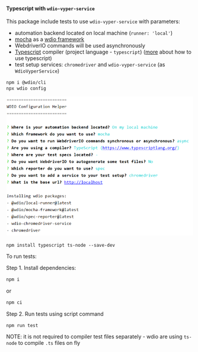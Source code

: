 #### Typescript with `wdio-vyper-service`

This package include tests to use `wdio-vyper-service` with parameters:
- automation backend located on local machine (`runner: 'local'`)
- [mocha](https://mochajs.org/) as a [wdio framework](https://webdriver.io/docs/frameworks.html#using-mocha)
- WebdriverIO commands will be used asynchronously
- [Typescript](https://www.typescriptlang.org/) compiler (project language - `typescript`) ([more](https://webdriver.io/docs/typescript/)  about how to use typescript)
- test setup services: `chromedriver` and `wdio-vyper-service` (as `WdioVyperService`)

```shell script
npm i @wdio/cli
npx wdio config
```
![WDIO configuration helper steps](./wdioConfigurationHelper.PNG)

```shell script
npm install typescript ts-node --save-dev
```

To run tests:

Step 1. Install dependencies:
```bash
npm i
```
or 
```bash
npm ci
```

Step 2. Run tests using script command
```bash
npm run test
```

NOTE: it is not required to compiler test files separately - wdio are using `ts-node` to compile `.ts` files on fly
